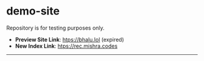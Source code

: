 
# demo-site  
Repository is for testing purposes only.  
- **Preview Site Link**:  [htps://bhalu.lol](htps://bhalu.lol)   (expired)  
- **New Index Link**: [htps://rec.mishra.codes](htps://rec.mishra.codes)  

---

